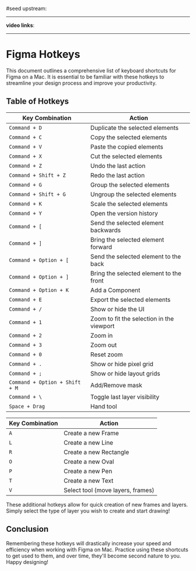 #seed 
upstream:

---

**video links**: 

---

# Figma Hotkeys

This document outlines a comprehensive list of keyboard shortcuts for Figma on a Mac. It is essential to be familiar with these hotkeys to streamline your design process and improve your productivity.

## Table of Hotkeys

| Key Combination | Action |
|---|---|
| `Command + D` | Duplicate the selected elements |
| `Command + C` | Copy the selected elements |
| `Command + V` | Paste the copied elements |
| `Command + X` | Cut the selected elements |
| `Command + Z` | Undo the last action |
| `Command + Shift + Z` | Redo the last action |
| `Command + G` | Group the selected elements |
| `Command + Shift + G` | Ungroup the selected elements |
| `Command + K` | Scale the selected elements |
| `Command + Y` | Open the version history |
| `Command + [` | Send the selected element backwards |
| `Command + ]` | Bring the selected element forward |
| `Command + Option + [` | Send the selected element to the back |
| `Command + Option + ]` | Bring the selected element to the front |
| `Command + Option + K` | Add a Component |
| `Command + E` | Export the selected elements |
| `Command + /` | Show or hide the UI |
| `Command + 1` | Zoom to fit the selection in the viewport |
| `Command + 2` | Zoom in |
| `Command + 3` | Zoom out |
| `Command + 0` | Reset zoom |
| `Command + .` | Show or hide pixel grid |
| `Command + ;` | Show or hide layout grids |
| `Command + Option + Shift + M` | Add/Remove mask |
| `Command + \ ` | Toggle last layer visibility |
| `Space + Drag` | Hand tool |

| Key Combination | Action |
|---|---|
| `A` | Create a new Frame |
| `L` | Create a new Line |
| `R` | Create a new Rectangle |
| `O` | Create a new Oval |
| `P` | Create a new Pen |
| `T` | Create a new Text |
| `V` | Select tool (move layers, frames) |

These additional hotkeys allow for quick creation of new frames and layers. Simply select the type of layer you wish to create and start drawing!


## Conclusion

Remembering these hotkeys will drastically increase your speed and efficiency when working with Figma on Mac. Practice using these shortcuts to get used to them, and over time, they'll become second nature to you. Happy designing!

